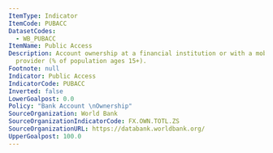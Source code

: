 ```yaml
---
ItemType: Indicator
ItemCode: PUBACC
DatasetCodes:
  - WB_PUBACC
ItemName: Public Access
Description: Account ownership at a financial institution or with a mobile-money-service
  provider (% of population ages 15+).
Footnote: null
Indicator: Public Access
IndicatorCode: PUBACC
Inverted: false
LowerGoalpost: 0.0
Policy: "Bank Account \nOwnership"
SourceOrganization: World Bank
SourceOrganizationIndicatorCode: FX.OWN.TOTL.ZS
SourceOrganizationURL: https://databank.worldbank.org/
UpperGoalpost: 100.0
---
```


